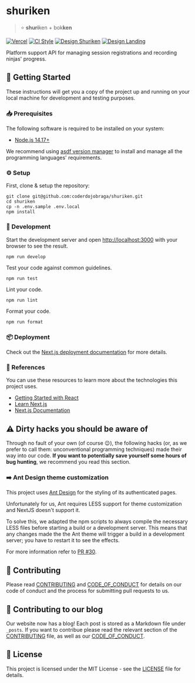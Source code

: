 [contributing]: CONTRIBUTING.md
[code_of_conduct]: CODE_OF_CONDUCT.md
[license]: LICENSE.txt
[vercel-status]: http://therealsujitk-vercel-badge.vercel.app/?app=coderdojo-braga
[deploy-url]: https://coderdojo-braga.vercel.app
[style-status]: https://github.com/coderdojobraga/shuriken/actions/workflows/style.yml/badge.svg
[style-workflow]: https://github.com/coderdojobraga/shuriken/actions/workflows/style.yml
[figma-landing]: https://www.figma.com/file/vrq1JmgubKLKgsLQf1D6Bl
[figma-shuriken]: https://www.figma.com/file/1phER5eukGFC5p9tFGnfk7/SEI


# shuriken

> :star: **shuri**ken + bok**ken**

[![Vercel][vercel-status]][deploy-url]
[![CI Style][style-status]][style-workflow]
[![Design Shuriken](https://img.shields.io/badge/figma-shuriken-F24E1E?style=flat&logo=figma&logoColor=F24E1E)][figma-shuriken]
[![Design Landing](https://img.shields.io/badge/figma-landing-F24E1E?style=flat&logo=figma&logoColor=F24E1E)][figma-landing]

Platform support API for managing session registrations and recording ninjas'
progress.

## :rocket: Getting Started

These instructions will get you a copy of the project up and running on your
local machine for development and testing purposes.

### :inbox_tray: Prerequisites

The following software is required to be installed on your system:

- [Node.js 14.17+](https://nodejs.org/en/download/)

We recommend using [asdf version
manager](https://asdf-vm.com/#/core-manage-asdf?id=install) to install and
manage all the programming languages' requirements.

### :gear: Setup

First, clone & setup the repository:

```
git clone git@github.com:coderdojobraga/shuriken.git
cd shuriken
cp -n .env.sample .env.local
npm install
```

### :hammer: Development

Start the development server and open
[http://localhost:3000](http://localhost:3000) with your browser to see the
result.

```
npm run develop
```

Test your code against common guidelines.

```
npm run test
```

Lint your code.

```
npm run lint
```

Format your code.

```
npm run format
```

### :package: Deployment

Check out the [Next.js deployment
documentation](https://nextjs.org/docs/deployment) for more details.

### :link: References

You can use these resources to learn more about the technologies this project
uses.

- [Getting Started with React](https://reactjs.org/docs/getting-started.html)
- [Learn Next.js](https://nextjs.org/learn)
- [Next.js Documentation](https://nextjs.org/docs)

## :warning: Dirty hacks you should be aware of

Through no fault of your own (of course :wink:), the following hacks (or, as we prefer to call them: unconventional programming techniques) made their way into our code. **If you want to potentially save yourself some hours of bug hunting**, we recommend you read this section.

### :arrow_right: Ant Design theme customization

This project uses [Ant Design](https://ant.design/) for the styling of its authenticated pages.

Unfortunately for us, Ant requires LESS support for theme customization and NextJS doesn't support it.

To solve this, we adapted the npm scripts to always compile the necessary LESS files before starting a build or a development server. This means that any changes made the the Ant theme will trigger a build in a development server; you have to restart it to see the effects.

For more information refer to [PR #30](https://github.com/coderdojobraga/shuriken/pull/30).

## :handshake: Contributing

Please read [CONTRIBUTING][contributing] and [CODE_OF_CONDUCT][code_of_conduct]
for details on our code of conduct and the process for submitting pull requests
to us.

## :handshake: Contributing to our blog

Our website now has a blog! Each post is stored as a Markdown file under `_posts`. If you want to contribue please read the relevant section of the [CONTRIBUTING][contributing] file, as well as our [CODE_OF_CONDUCT][code_of_conduct].

## :memo: License

This project is licensed under the MIT License - see the [LICENSE][license]
file for details.
